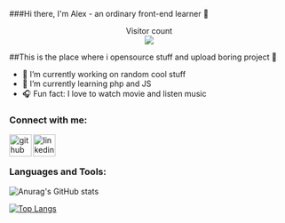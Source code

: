 ###Hi there, I'm Alex - an ordinary front-end learner 👋

<p align="center"> 
  Visitor count<br>
  <img src="https://profile-counter.glitch.me/wulala18/count.svg" />
</p>

##This is the place where i opensource stuff and upload boring project 🤣

- 🔭 I’m currently working on random cool stuff
- 🌱 I’m currently learning php and JS
- 🎧 Fun fact: I love to watch movie and listen music

### Connect with me:

[<img align="left" src='https://cdn.jsdelivr.net/npm/simple-icons@3.0.1/icons/github.svg' alt='github' height='40'>](https://github.com/wulala18)  [<img align="left" src='https://cdn.jsdelivr.net/npm/simple-icons@3.0.1/icons/linkedin.svg' alt='linkedin' height='40'>](https://www.linkedin.com/in/alex-lim-58158b1b1/)  

<br />
<br />

### Languages and Tools:



![Anurag's GitHub stats](https://github-readme-stats.vercel.app/api?username=wulala18&show_icons=true&theme=dark)


[![Top Langs](https://github-readme-stats.vercel.app/api/top-langs/?username=wulala18&layout=compact)](https://github.com/anuraghazra/github-readme-stats)

